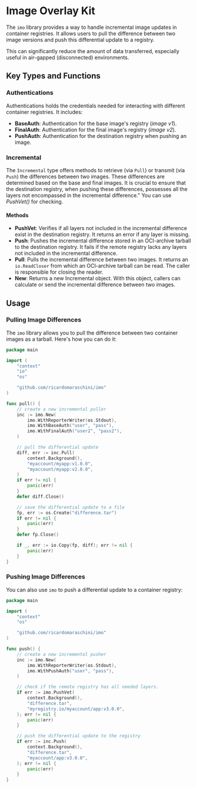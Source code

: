 
# Image Overlay Kit

The `imo` library provides a way to handle incremental image
updates in container registries. It allows users to pull the
difference between two image versions and push this differential
update to a registry.

This can significantly reduce the amount of data transferred,
especially useful in air-gapped (disconnected) environments.

## Key Types and Functions

### Authentications
Authentications holds the credentials needed for interacting with
different container registries. It includes:

- **BaseAuth**: Authentication for the base image's registry (_image v1_).
- **FinalAuth**: Authentication for the final image's registry (_image v2_).
- **PushAuth**: Authentication for the destination registry when pushing an image.

### Incremental

The `Incremental` type offers methods to retrieve (via `Pull`) or transmit
(via `Push`) the differences between two images. These differences are determined
based on the base and final images. It is crucial to ensure that the destination
registry, when pushing these differences, possesses all the layers not encompassed
in the incremental difference." You can use _PushVet()_ for checking.

#### Methods

- **PushVet**: Verifies if all layers not included in the incremental difference
exist in the destination registry. It returns an error if any layer is missing.
- **Push**: Pushes the incremental difference stored in an OCI-archive tarball to
the destination registry. It fails if the remote registry lacks any layers not
included in the incremental difference.
- **Pull**: Pulls the incremental difference between two images. It returns an
`io.ReadCloser` from which an OCI-archive tarball can be read. The caller is
responsible for closing the reader.
- **New**: Returns a new Incremental object. With this object, callers can calculate
or send the incremental difference between two images.

## Usage

### Pulling Image Differences

The `imo` library allows you to pull the difference between two container images as
a tarball. Here's how you can do it:

```go
package main

import (
	"context"
	"io"
	"os"

	"github.com/ricardomaraschini/imo"
)

func pull() {
	// create a new incremental puller
	inc := imo.New(
		imo.WithReporterWriter(os.Stdout),
		imo.WithBaseAuth("user", "pass"),
		imo.WithFinalAuth("user2", "pass2"),
	)

	// pull the differential update
	diff, err := inc.Pull(
		context.Background(),
		"myaccount/myapp:v1.0.0",
		"myaccount/myapp:v2.0.0",
	)
	if err != nil {
		panic(err)
	}
	defer diff.Close()

	// save the differential update to a file
	fp, err := os.Create("difference.tar")
	if err != nil {
		panic(err)
	}
	defer fp.Close()

	if _, err := io.Copy(fp, diff); err != nil {
		panic(err)
	}
}
```

### Pushing Image Differences

You can also use `imo` to push a differential update to a container registry:

```go
package main

import (
	"context"
	"os"

	"github.com/ricardomaraschini/imo"
)

func push() {
	// create a new incremental pusher
	inc := imo.New(
		imo.WithReporterWriter(os.Stdout),
		imo.WithPushAuth("user", "pass"),
	)

	// check if the remote registry has all needed layers.
	if err := imo.PushVet(
		context.Background(),
		"difference.tar",
		"myregistry.io/myaccount/app:v3.0.0",
	); err != nil {
		panic(err)
	}

	// push the differential update to the registry
	if err := inc.Push(
		context.Background(),
		"difference.tar",
		"myaccount/app:v3.0.0",
	); err != nil {
		panic(err)
	}
}
```
